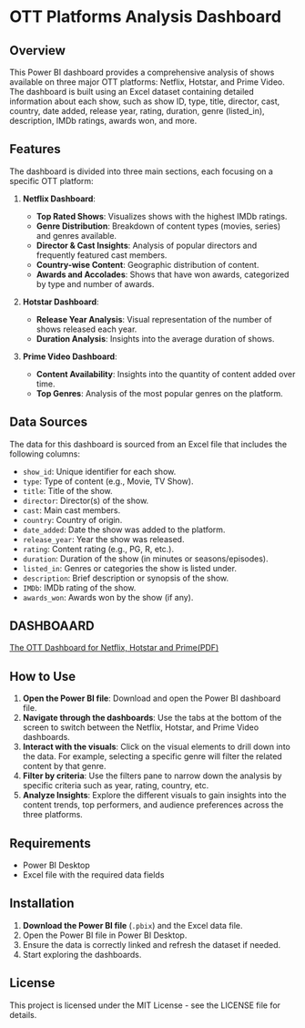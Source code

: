 

# OTT Platforms Analysis Dashboard

## Overview

This Power BI dashboard provides a comprehensive analysis of shows available on three major OTT platforms: Netflix, Hotstar, and Prime Video. The dashboard is built using an Excel dataset containing detailed information about each show, such as show ID, type, title, director, cast, country, date added, release year, rating, duration, genre (listed_in), description, IMDb ratings, awards won, and more.

## Features

The dashboard is divided into three main sections, each focusing on a specific OTT platform:

1. **Netflix Dashboard**:
   - **Top Rated Shows**: Visualizes shows with the highest IMDb ratings.
   - **Genre Distribution**: Breakdown of content types (movies, series) and genres available.
   - **Director & Cast Insights**: Analysis of popular directors and frequently featured cast members.
   - **Country-wise Content**: Geographic distribution of content.
   - **Awards and Accolades**: Shows that have won awards, categorized by type and number of awards.

2. **Hotstar Dashboard**:
   - **Release Year Analysis**: Visual representation of the number of shows released each year.
   - **Duration Analysis**: Insights into the average duration of shows.
  
3. **Prime Video Dashboard**:
   - **Content Availability**: Insights into the quantity of content added over time.
   - **Top Genres**: Analysis of the most popular genres on the platform.
   

## Data Sources

The data for this dashboard is sourced from an Excel file that includes the following columns:

- `show_id`: Unique identifier for each show.
- `type`: Type of content (e.g., Movie, TV Show).
- `title`: Title of the show.
- `director`: Director(s) of the show.
- `cast`: Main cast members.
- `country`: Country of origin.
- `date_added`: Date the show was added to the platform.
- `release_year`: Year the show was released.
- `rating`: Content rating (e.g., PG, R, etc.).
- `duration`: Duration of the show (in minutes or seasons/episodes).
- `listed_in`: Genres or categories the show is listed under.
- `description`: Brief description or synopsis of the show.
- `IMDb`: IMDb rating of the show.
- `awards_won`: Awards won by the show (if any).
 ## DASHBOAARD 
 [The OTT Dashboard for Netflix, Hotstar and Prime(PDF)]([https://github.com/prachi-pranesh/OTT_Dashboards/blob/main/ott%20dashboard_power%20bi_pdf%20readme.pdf])


## How to Use

1. **Open the Power BI file**: Download and open the Power BI dashboard file.
2. **Navigate through the dashboards**: Use the tabs at the bottom of the screen to switch between the Netflix, Hotstar, and Prime Video dashboards.
3. **Interact with the visuals**: Click on the visual elements to drill down into the data. For example, selecting a specific genre will filter the related content by that genre.
4. **Filter by criteria**: Use the filters pane to narrow down the analysis by specific criteria such as year, rating, country, etc.
5. **Analyze Insights**: Explore the different visuals to gain insights into the content trends, top performers, and audience preferences across the three platforms.

## Requirements

- Power BI Desktop
- Excel file with the required data fields

## Installation

1. **Download the Power BI file** (`.pbix`) and the Excel data file.
2. Open the Power BI file in Power BI Desktop.
3. Ensure the data is correctly linked and refresh the dataset if needed.
4. Start exploring the dashboards.

## License

This project is licensed under the MIT License - see the LICENSE file for details.

